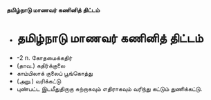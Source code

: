 **தமிழ்நாடு மாணவர் கணினித் திட்டம்**
- # தமிழ்நாடு மாணவர் கணினித் திட்டம்
- -2 n. கோதமைக்கதிர்
- (தாவ.) கதிர்க்குலை
- காம்பிலாக் குலைப் பூங்கொத்து
- (அறு.) வரிக்கட்டு
- புண்பட்ட இடமீதுதிருகு சுற்றாகவும் எதிராகவும் வரிந்து கட்டும் துணிக்கட்டு.

